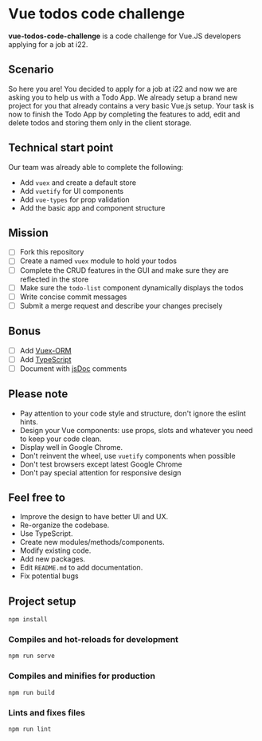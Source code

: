 # Vue todos code challenge
**vue-todos-code-challenge** is a code challenge for Vue.JS developers applying for a job at i22.

## Scenario
So here you are! You decided to apply for a job at i22 and now we are asking you to help us with a Todo App.
We already setup a brand new project for you that already contains a very basic Vue.js setup. Your task is now to finish the Todo App by completing the features to add, edit and delete todos and storing them only in the client storage.

## Technical start point
Our team was already able to complete the following:

* Add `vuex` and create a default store
* Add `vuetify` for UI components
* Add `vue-types` for prop validation
* Add the basic app and component structure

## Mission
- [ ] Fork this repository
- [ ] Create a named `vuex` module to hold your todos
- [ ] Complete the CRUD features in the GUI and make sure they are reflected in the store
- [ ] Make sure the `todo-list` component dynamically displays the todos
- [ ] Write concise commit messages
- [ ] Submit a merge request and describe your changes precisely

## Bonus
- [ ] Add [Vuex-ORM](https://vuex-orm.github.io/vuex-orm/)
- [ ] Add [TypeScript](https://typescriptlang.org)
- [ ] Document with [jsDoc](https://devdocs.io/jsdoc/) comments

## Please note
- Pay attention to your code style and structure, don't ignore the eslint hints.
- Design your Vue components: use props, slots and whatever you need to keep your code clean.
- Display well in Google Chrome.
- Don't reinvent the wheel, use `vuetify` components when possible
- Don't test browsers except latest Google Chrome
- Don't pay special attention for responsive design

## Feel free to
- Improve the design to have better UI and UX.
- Re-organize the codebase.
- Use TypeScript.
- Create new modules/methods/components.
- Modify existing code.
- Add new packages.
- Edit `README.md` to add documentation.
- Fix potential bugs

## Project setup
```
npm install
```

### Compiles and hot-reloads for development
```
npm run serve
```

### Compiles and minifies for production
```
npm run build
```

### Lints and fixes files
```
npm run lint
```
